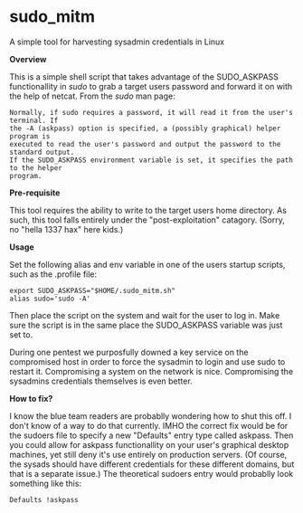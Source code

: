 # sudo_mitm #

A simple tool for harvesting sysadmin credentials in Linux

**Overview**

This is a simple shell script that takes advantage of the SUDO\_ASKPASS functionallity in _sudo_ to grab a target users password and forward it on with the help of netcat. From the _sudo_ man page:

	Normally, if sudo requires a password, it will read it from the user's terminal. If
	the -A (askpass) option is specified, a (possibly graphical) helper program is 
	executed to read the user's password and output the password to the standard output.
	If the SUDO_ASKPASS environment	variable is set, it specifies the path to the helper
	program.

**Pre-requisite**

This tool requires the ability to write to the target users home directory. As such, this tool falls entirely under the "post-exploitation" catagory. (Sorry, no "hella 1337 hax" here kids.)

**Usage**

Set the following alias and env variable in one of the users startup scripts, such as the .profile file:

	export SUDO_ASKPASS="$HOME/.sudo_mitm.sh"
	alias sudo='sudo -A'
	
Then place the script on the system and wait for the user to log in. Make sure the script is in the same place the SUDO_ASKPASS variable was just set to.

During one pentest we purposfully downed a key service on the compromised host in order to force the sysadmin to login and use sudo to restart it. Compromising a system on the network is nice. Compromising the sysadmins credentials themselves is even better.

**How to fix?**

I know the blue team readers are probablly wondering how to shut this off. I don't know of a way to do that currently. IMHO the correct fix would be for the sudoers file to specify a new "Defaults" entry type called askpass. Then you could allow for askpass functionallity on your user's graphical desktop machines, yet still deny it's use entirely on production servers. (Of course, the sysads should have different credentials for these different domains, but that is a separate issue.) The theoretical sudoers entry would probablly look something like this:

	Defaults !askpass

